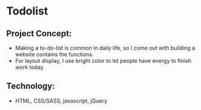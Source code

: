 # Todolist

## Project Concept:
* Making a to-do-list is common in daily life, so I come out with building a website contains the functions.
* For layout display, I use bright color to let people have energy to finish work today. 


## Technology:
* HTML, CSS/SASS, javascript, jQuery

